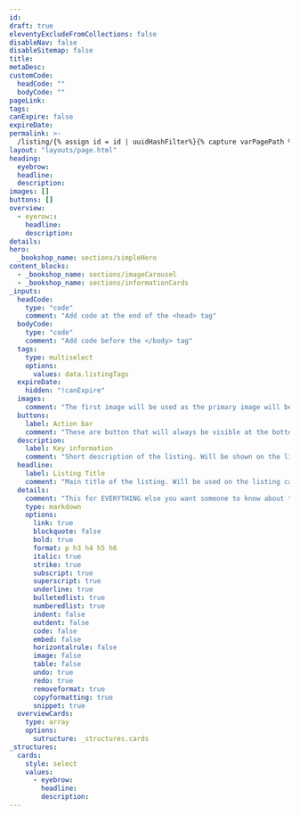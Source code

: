 ```yaml
---
id:
draft: true
eleventyExcludeFromCollections: false
disableNav: false
disableSitemap: false
title:
metaDesc:
customCode:
  headCode: ""
  bodyCode: ""
pageLink:
tags:
canExpire: false
expireDate:
permalink: >-
  /listing/{% assign id = id | uuidHashFilter%}{% capture varPagePath %}{% if pageLink%}{% assign pageLink = pageLink | slugify%}{{  page.filePathStem |fileSubstringFilter | append: pageLink | append: "-" | append: id  }}{% else %}{{  page.filePathStem |fileSubstringFilter | append: id }}{% endif %}{% endcapture %}/{{varPagePath | strip}}/index.html
layout: "layouts/page.html"
heading:
  eyebrow:
  headline:
  description:
images: []
buttons: []
overview:
  - eyerow::
    headline:
    description:
details:
hero:
  _bookshop_name: sections/simpleHero
content_blocks:
  - _bookshop_name: sections/imageCarousel
  - _bookshop_name: sections/informationCards
_inputs:
  headCode:
    type: "code"
    comment: "Add code at the end of the <head> tag"
  bodyCode:
    type: "code"
    comment: "Add code before the </body> tag"
  tags:
    type: multiselect
    options:
      values: data.listingTags
  expireDate:
    hidden: "!canExpire"
  images:
    comment: "The first image will be used as the primary image will be used for listing cards"
  buttons:
    label: Action bar
    comment: "These are button that will always be visible at the bottom of the screen. Greate for CTAs like 'Call now', 'contact us', etc" 
  description:
    label: Key information
    comment: "Short description of the listing. Will be shown on the listing cards. Should be a few sentences long"
  headline:
    label: Listing Title
    comment: "Main title of the listing. Will be used on the listing cards. If left blank, the page title will be used"
  details:
    comment: "This for EVERYTHING else you want someone to know about the listing"
    type: markdown
    options:
      link: true
      blockquote: false
      bold: true
      format: p h3 h4 h5 h6
      italic: true
      strike: true
      subscript: true
      superscript: true
      underline: true
      bulletedlist: true
      numberedlist: true
      indent: false
      outdent: false
      code: false
      embed: false
      horizontalrule: false
      image: false
      table: false
      undo: true
      redo: true
      removeformat: true
      copyformatting: true
      snippet: true
  overviewCards:
    type: array
    options:
      sutructure: _structures.cards
_structures:
  cards:
    style: select
    values:
      - eyebrow:
        headline:
        description:
---
```

